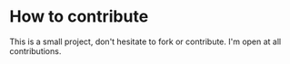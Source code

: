 # How to contribute

This is a small project, don't hesitate to fork or contribute. I'm open at all contributions.